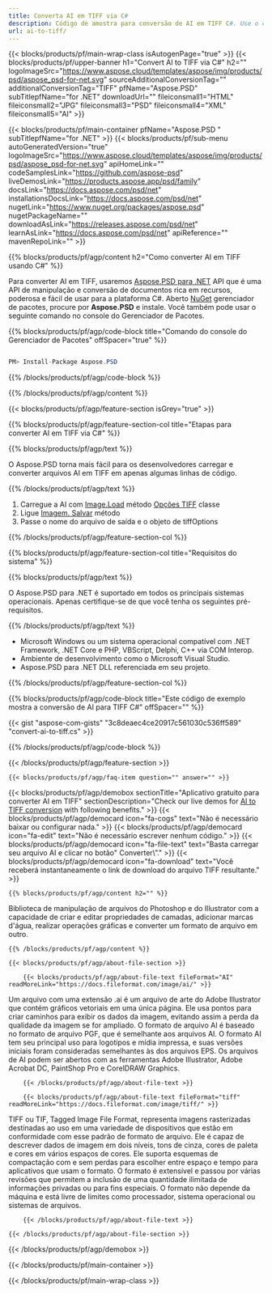 ```yaml
---
title: Converta AI em TIFF via C#
description: Código de amostra para conversão de AI em TIFF C#. Use o código de exemplo de API para converter arquivos AI em lote para TIFF em VB.NET, ASP.NET ou qualquer aplicativo baseado em .NET.
url: ai-to-tiff/
---
```


{{< blocks/products/pf/main-wrap-class isAutogenPage="true" >}}
{{< blocks/products/pf/upper-banner h1="Convert AI to TIFF via C#" h2="" logoImageSrc="https://www.aspose.cloud/templates/aspose/img/products/psd/aspose_psd-for-net.svg" sourceAdditionalConversionTag="" additionalConversionTag="TIFF" pfName="Aspose.PSD" subTitlepfName="for .NET" downloadUrl="" fileiconsmall1="HTML" fileiconsmall2="JPG" fileiconsmall3="PSD" fileiconsmall4="XML" fileiconsmall5="AI" >}}

{{< blocks/products/pf/main-container pfName="Aspose.PSD " subTitlepfName="for .NET" >}}
{{< blocks/products/pf/sub-menu autoGeneratedVersion="true" logoImageSrc="https://www.aspose.cloud/templates/aspose/img/products/psd/aspose_psd-for-net.svg" apiHomeLink="" codeSamplesLink="https://github.com/aspose-psd" liveDemosLink="https://products.aspose.app/psd/family" docsLink="https://docs.aspose.com/psd/net" installationsDocsLink="https://docs.aspose.com/psd/net" nugetLink="https://www.nuget.org/packages/aspose.psd" nugetPackageName="" downloadAsLink="https://releases.aspose.com/psd/net" learnAsLink="https://docs.aspose.com/psd/net" apiReference="" mavenRepoLink="" >}}

{{% blocks/products/pf/agp/content h2="Como converter AI em TIFF usando C#" %}}

Para converter AI em TIFF, usaremos <a href="/psd/{{< lang-code >}}net">Aspose.PSD para .NET</a> API que é uma API de manipulação e conversão de documentos rica em recursos, poderosa e fácil de usar para a plataforma C#. Aberto <a href="https://www.nuget.org/packages/aspose.psd">NuGet</a> gerenciador de pacotes, procure por <b>Aspose.PSD</b> e instale. Você também pode usar o seguinte comando no console do Gerenciador de Pacotes.

{{% blocks/products/pf/agp/code-block title="Comando do console do Gerenciador de Pacotes" offSpacer="true" %}}

```cs

PM> Install-Package Aspose.PSD

```

{{% /blocks/products/pf/agp/code-block %}}

{{% /blocks/products/pf/agp/content %}}

{{< blocks/products/pf/agp/feature-section isGrey="true" >}}

{{% blocks/products/pf/agp/feature-section-col title="Etapas para converter AI em TIFF via C#" %}}

{{% blocks/products/pf/agp/text %}}

 O Aspose.PSD torna mais fácil para os desenvolvedores carregar e converter arquivos AI em TIFF em apenas algumas linhas de código.

{{% /blocks/products/pf/agp/text %}}

1. Carregue a AI com [Image.Load](https://apireference.aspose.com/psd/net/aspose.psd/image/methods/load/index) método
 [Opções TIFF](https://apireference.aspose.com/psd/net/aspose.psd.imageoptions/TiffOptions) classe
1. Ligue [Imagem. Salvar](https://apireference.aspose.com/psd/net/aspose.psd/image/methods/save/index) método
1. Passe o nome do arquivo de saída e o objeto de tiffOptions

{{% /blocks/products/pf/agp/feature-section-col %}}

{{% blocks/products/pf/agp/feature-section-col title="Requisitos do sistema" %}}

{{% blocks/products/pf/agp/text %}}

 O Aspose.PSD para .NET é suportado em todos os principais sistemas operacionais. Apenas certifique-se de que você tenha os seguintes pré-requisitos.

{{% /blocks/products/pf/agp/text %}}

- Microsoft Windows ou um sistema operacional compatível com .NET Framework, .NET Core e PHP, VBScript, Delphi, C++ via COM Interop.
- Ambiente de desenvolvimento como o Microsoft Visual Studio.
- Aspose.PSD para .NET DLL referenciada em seu projeto.

{{% /blocks/products/pf/agp/feature-section-col %}}

{{% blocks/products/pf/agp/code-block title="Este código de exemplo mostra a conversão de AI para TIFF C#" offSpacer="" %}}

{{< gist "aspose-com-gists" "3c8deaec4ce20917c561030c536ff589" "convert-ai-to-tiff.cs" >}}

{{% /blocks/products/pf/agp/code-block %}}

{{< /blocks/products/pf/agp/feature-section >}}

    {{< blocks/products/pf/agp/faq-item question="" answer="" >}}
 

<!-- aboutfile Starts -->

{{< blocks/products/pf/agp/demobox sectionTitle="Aplicativo gratuito para converter AI em TIFF" sectionDescription="Check our live demos for [AI to TIFF conversion](https://products.aspose.app/psd/conversion/ai-to-tiff) with following benefits." >}}
        {{< blocks/products/pf/agp/democard icon="fa-cogs" text="Não é necessário baixar ou configurar nada." >}}
        {{< blocks/products/pf/agp/democard icon="fa-edit" text="Não é necessário escrever nenhum código." >}}
        {{< blocks/products/pf/agp/democard icon="fa-file-text" text="Basta carregar seu arquivo AI e clicar no botão\" Converter\”." >}}
        {{< blocks/products/pf/agp/democard icon="fa-download" text="Você receberá instantaneamente o link de download do arquivo TIFF resultante." >}}

    {{% blocks/products/pf/agp/content h2="" %}}

Biblioteca de manipulação de arquivos do Photoshop e do Illustrator com a capacidade de criar e editar propriedades de camadas, adicionar marcas d'água, realizar operações gráficas e converter um formato de arquivo em outro.



    {{% /blocks/products/pf/agp/content %}}

    {{< blocks/products/pf/agp/about-file-section >}}

        {{< blocks/products/pf/agp/about-file-text fileFormat="AI" readMoreLink="https://docs.fileformat.com/image/ai/" >}}
Um arquivo com uma extensão .ai é um arquivo de arte do Adobe Illustrator que contém gráficos vetoriais em uma única página. Ele usa pontos para criar caminhos para exibir os dados da imagem, evitando assim a perda da qualidade da imagem se for ampliado. O formato de arquivo AI é baseado no formato de arquivo PGF, que é semelhante aos arquivos AI. O formato AI tem seu principal uso para logotipos e mídia impressa, e suas versões iniciais foram consideradas semelhantes às dos arquivos EPS. Os arquivos de AI podem ser abertos com as ferramentas Adobe Illustrator, Adobe Acrobat DC, PaintShop Pro e CorelDRAW Graphics.

        {{< /blocks/products/pf/agp/about-file-text >}}

        {{< blocks/products/pf/agp/about-file-text fileFormat="tiff" readMoreLink="https://docs.fileformat.com/image/tiff/" >}}
TIFF ou TIF, Tagged Image File Format, representa imagens rasterizadas destinadas ao uso em uma variedade de dispositivos que estão em conformidade com esse padrão de formato de arquivo. Ele é capaz de descrever dados de imagem em dois níveis, tons de cinza, cores de paleta e cores em vários espaços de cores. Ele suporta esquemas de compactação com e sem perdas para escolher entre espaço e tempo para aplicativos que usam o formato. O formato é extensível e passou por várias revisões que permitem a inclusão de uma quantidade ilimitada de informações privadas ou para fins especiais. O formato não depende da máquina e está livre de limites como processador, sistema operacional ou sistemas de arquivos.

        {{< /blocks/products/pf/agp/about-file-text >}}

    {{< /blocks/products/pf/agp/about-file-section >}}

{{< /blocks/products/pf/agp/demobox >}}

<!-- aboutfile Ends -->



{{< /blocks/products/pf/main-container >}}
    
{{< /blocks/products/pf/main-wrap-class >}}
